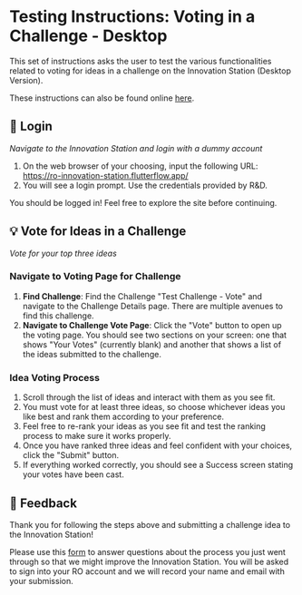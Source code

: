 # Testing Instructions: Voting in a Challenge - Desktop
This set of instructions asks the user to test the various functionalities related to voting for ideas in a challenge on the Innovation Station (Desktop Version).

These instructions can also be found online [here](https://github.com/rogers-obrien-rad/innovation-station-testing/blob/main/kits/challenge-vote-desktop/01_instructions.md).

## 🔑 Login
_Navigate to the Innovation Station and login with a dummy account_
1. On the web browser of your choosing, input the following URL: https://ro-innovation-station.flutterflow.app/
2. You will see a login prompt. Use the credentials provided by R&D. 

You should be logged in! Feel free to explore the site before continuing.

## 💡 Vote for Ideas in a Challenge
_Vote for your top three ideas_

### Navigate to Voting Page for Challenge
1. **Find Challenge**: Find the Challenge "Test Challenge - Vote" and navigate to the Challenge Details page. There are multiple avenues to find this challenge. 
2. **Navigate to Challenge Vote Page**: Click the "Vote" button to open up the voting page. You should see two sections on your screen: one that shows "Your Votes" (currently blank) and another that shows a list of the ideas submitted to the challenge.

### Idea Voting Process
1. Scroll through the list of ideas and interact with them as you see fit. 
2. You must vote for at least three ideas, so choose whichever ideas you like best and rank them according to your preference.
3. Feel free to re-rank your ideas as you see fit and test the ranking process to make sure it works properly. 
4. Once you have ranked three ideas and feel confident with your choices, click the "Submit" button. 
5. If everything worked correctly, you should see a Success screen stating your votes have been cast.

## 📝 Feedback
Thank you for following the steps above and submitting a challenge idea to the Innovation Station! 

Please use this [form](https://forms.office.com/r/tPYsPY6RT7) to answer questions about the process you just went through so that we might improve the Innovation Station. You will be asked to sign into your RO account and we will record your name and email with your submission. 
